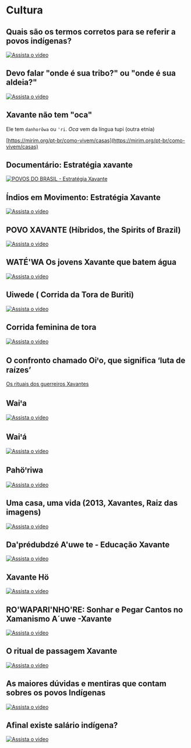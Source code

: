 # Cultura

## Quais são os termos corretos para se referir a povos indígenas?

[![Assista o video](https://img.youtube.com/vi/vNJYqBE0w90/maxresdefault.jpg)](https://youtu.be/vNJYqBE0w90)

## Devo falar "onde é sua tribo?" ou "onde é sua aldeia?"

[![Assista o video](https://img.youtube.com/vi/Dbctz_9x7mc/maxresdefault.jpg)](https://youtu.be/Dbctz_9x7mc)

## Xavante não tem "oca"

Ele tem `danhorõwa` ou `ꞌri`. *Oca* vem da língua tupi (outra etnia)

[https://mirim.org/pt-br/como-vivem/casas](https://mirim.org/pt-br/como-vivem/casas)

## Documentário: Estratégia xavante

[![POVOS DO BRASIL - Estratégia Xavante](https://ufmt.br/povosdobrasil/media/k2/items/cache/75b44b0e9c2e5d305fa323c6c51d3476_XL.jpg)](https://ufmt.br/povosdobrasil/index.php?option=com_k2&view=item&id=102:estrategia-xavante)

## Índios em Movimento: Estratégia Xavante

[![Assista o video](https://img.youtube.com/vi/tCGz-gmXo_E/maxresdefault.jpg)](https://youtu.be/tCGz-gmXo_E)

## POVO XAVANTE (Híbridos, the Spirits of Brazil)

[![Assista o video](https://img.youtube.com/vi/QNi1ou7-F0I/maxresdefault.jpg)](https://youtu.be/QNi1ou7-F0I)

## WATÉ'WA Os jovens Xavante que batem água

[![Assista o video](https://img.youtube.com/vi/rwWwK2LPjVQ/maxresdefault.jpg)](https://youtu.be/rwWwK2LPjVQ)

## Uiwede ( Corrida da Tora de Buriti)

[![Assista o video](https://img.youtube.com/vi/PCfMRLqfGTY/maxresdefault.jpg)](https://youtu.be/PCfMRLqfGTY)

## Corrida feminina de tora

[![Assista o video](https://img.youtube.com/vi/9QJDy29Ox-U/hqdefault.jpg)](https://youtu.be/9QJDy29Ox-U)

## O confronto chamado Oiꞌo, que significa ‘luta de raízes’

[Os rituais dos guerreiros Xavantes](https://brasil.elpais.com/brasil/2014/11/28/politica/1417197438_573823.html)

## Waiꞌa

[![Assista o video](https://img.youtube.com/vi/z0bcoE9F7XE/hqdefault.jpg)](https://youtu.be/z0bcoE9F7XE)

## Waiꞌá

[![Assista o video](https://img.youtube.com/vi/glp_vbxs8v4/hqdefault.jpg)](https://youtu.be/glp_vbxs8v4)

## Pahöꞌriwa

[![Assista o video](https://img.youtube.com/vi/FnzLiVB707Q/hqdefault.jpg)](https://youtu.be/FnzLiVB707Q)

## Uma casa, uma vida (2013, Xavantes, Raiz das imagens)

[![Assista o video](https://img.youtube.com/vi/Hf2u0_O1XYs/maxresdefault.jpg)](https://youtu.be/Hf2u0_O1XYs)

## Da'prédubdzé A'uwe te - Educação Xavante

[![Assista o video](https://img.youtube.com/vi/L7B2Iz5LA4o/maxresdefault.jpg)](https://youtu.be/L7B2Iz5LA4o)

## Xavante Hö

[![Assista o video](https://img.youtube.com/vi/zl_twtT9MYw/hqdefault.jpg)](https://youtu.be/zl_twtT9MYw)

## RO'WAPARI'NHO'RE: Sonhar e Pegar Cantos no Xamanismo A´uwe -Xavante

[![Assista o video](https://img.youtube.com/vi/5pucvz9mo1U/maxresdefault.jpg)](https://youtu.be/5pucvz9mo1U)

## O ritual de passagem Xavante

[![Assista o video](https://img.youtube.com/vi/2RcOXc5St4g/maxresdefault.jpg)](https://youtu.be/2RcOXc5St4g)

## As maiores dúvidas e mentiras que contam sobres os povos Indígenas

[![Assista o video](https://img.youtube.com/vi/ySfDWo5dLFE/maxresdefault.jpg)](https://youtu.be/ySfDWo5dLFE)

## Afinal existe salário indígena?

[![Assista o video](https://img.youtube.com/vi/U2oj7drqduc/maxresdefault.jpg)](https://youtu.be/U2oj7drqduc)
